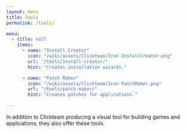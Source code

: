 ```yaml
---
layout: menu
title: Tools
permalink: /tools/

menu:
  - title: null
    items:
      - name: "Install Creator"
        icon: "/wiki/assets/Clickteam/Icon InstallCreator.png"
        url: "/tools/install-creator/"
        hint: "Creates installation wizards."

      - name: "Patch Maker"
        icon: "/wiki/assets/Clickteam/Icon PatchMaker.png"
        url: "/tools/patch-maker/"
        hint: "Creates patches for applications."

---
```


In addition to Clickteam producing a visual tool for building games
and applications, they also offer these tools.
